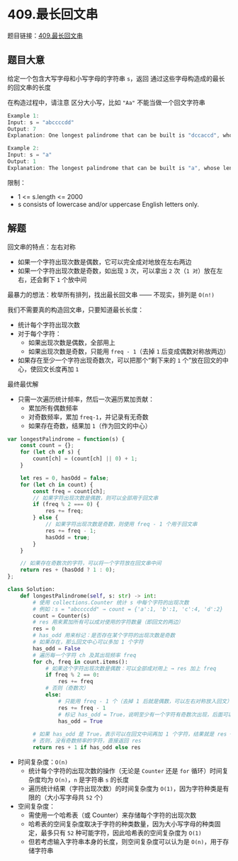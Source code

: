 # 409.最长回文串

题目链接：[409.最长回文串](https://leetcode.cn/problems/longest-palindrome/)

## 题目大意

给定一个包含大写字母和小写字母的字符串 `s`，返回 通过这些字母构造成的最长的回文串的长度

在构造过程中，请注意 区分大小写，比如 `"Aa"` 不能当做一个回文字符串

```js
Example 1:
Input: s = "abccccdd"
Output: 7
Explanation: One longest palindrome that can be built is "dccaccd", whose length is 7.

Example 2:
Input: s = "a"
Output: 1
Explanation: The longest palindrome that can be built is "a", whose length is 1.
```

限制：
- 1 <= s.length <= 2000
- s consists of lowercase and/or uppercase English letters only.

## 解题

回文串的特点：左右对称
- 如果一个字符出现次数是偶数，它可以完全成对地放在左右两边
- 如果一个字符出现次数是奇数，如出现 `3` 次，可以拿出 `2` 次（`1 对`）放在左右，还会剩下 `1` 个放中间
  
最暴力的想法：枚举所有排列，找出最长回文串 —— 不现实，排列是 `O(n!)`

我们不需要真的构造回文串，只要知道最长长度：
- 统计每个字符出现次数
- 对于每个字符：
  - 如果出现次数是偶数，全部用上
  - 如果出现次数是奇数，只能用 `freq - 1`（去掉 `1` 后变成偶数对称放两边）
- 如果存在至少一个字符出现奇数次，可以把那个“剩下来的 `1` 个”放在回文的中心，使回文长度再加 `1`

最终最优解
- 只需一次遍历统计频率，然后一次遍历累加贡献：
  - 累加所有偶数频率
  - 对奇数频率，累加 `freq-1`，并记录有无奇数
  - 如果存在奇数，结果加 `1`（作为回文的中心）

```js
var longestPalindrome = function(s) {
    const count = {};
    for (let ch of s) {
        count[ch] = (count[ch] || 0) + 1;
    }

    let res = 0, hasOdd = false;
    for (let ch in count) {
        const freq = count[ch];
        // 如果字符出现次数是偶数，则可以全部用于回文串
        if (freq % 2 === 0) {
            res += freq;
        } else {
            // 如果字符出现次数是奇数，则使用 freq - 1 个用于回文串
            res += freq - 1;
            hasOdd = true;
        }
    }

    // 如果存在奇数次的字符，可以将一个字符放在回文串中间
    return res + (hasOdd ? 1 : 0);
};
```
```python
class Solution:
    def longestPalindrome(self, s: str) -> int:
        # 使用 collections.Counter 统计 s 中每个字符的出现次数
        # 例如：s = "abccccdd" → count = {'a':1, 'b':1, 'c':4, 'd':2}
        count = Counter(s)
        # res 用来累加所有可以成对使用的字符数量（即回文的两边）
        res = 0
        # has_odd 用来标记：是否存在某个字符的出现次数是奇数
        # 如果存在，那么回文中心可以多加 1 个字符
        has_odd = False
        # 遍历每一个字符 ch 及其出现频率 freq
        for ch, freq in count.items():
            # 如果这个字符出现次数是偶数：可以全部成对用上 → res 加上 freq
            if freq % 2 == 0:
                res += freq
            # 否则（奇数次）
            else:
                # 只能用 freq - 1 个（去掉 1 后就是偶数，可以左右对称放入回文） → res += freq - 1
                res += freq - 1
                # 标记 has_odd = True，说明至少有一个字符有奇数次出现，后面可以用它的 1 个作为中心
                has_odd = True
        
        # 如果 has_odd 是 True，表示可以在回文中间再加 1 个字符，结果就是 res + 1
        # 否则，没有奇数频率的字符，直接返回 res
        return res + 1 if has_odd else res
```

- 时间复杂度：`O(n)`
  - 统计每个字符的出现次数的操作（无论是 `Counter` 还是 `for` 循环）时间复杂度均为 `O(n)`，`n` 是字符串 `s` 的长度
  - 遍历统计结果（字符出现次数）的时间复杂度为 `O(1)`，因为字符种类是有限的（大小写字母共 `52` 个）
- 空间复杂度：
  - 需使用一个哈希表（或 Counter）来存储每个字符的出现次数
  - 哈希表的空间复杂度取决于字符的种类数量，因为大小写字母的种类固定，最多只有 `52` 种可能字符，因此哈希表的空间复杂度为 `O(1)`
  - 但若考虑输入字符串本身的长度，则空间复杂度可以认为是 `O(n)`，用于存储字符串